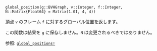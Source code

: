```
global_position(g::BVHGraph, v::Integer, f::Integer, N::Matrix{Float64} = Matrix(1.0I, 4, 4))
```

頂点 `v` のフレーム `f` に対するグローバル位置を返します。

この関数は結果を `g` に保存しません。`N` は変更されるべきではありません。

参照: [`global_positions!`](@ref)

